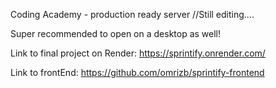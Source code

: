 Coding Academy - production ready server
//Still editing....

Super recommended to open on a desktop as well!

Link to final project on Render:
https://sprintify.onrender.com/

Link to frontEnd: 
https://github.com/omrizb/sprintify-frontend
